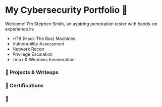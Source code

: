 # My Cybersecurity Portfolio 🔐

Welcome! I'm Stephen Smith, an aspiring penetration tester with hands-on experience in:

- HTB (Hack The Box) Machines
- Vulnerability Assessment
- Network Recon
- Privilege Escalation
- Linux & Windows Enumeration

### 🔧 Projects & Writeups


### 📜 Certifications


### 📄 
